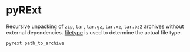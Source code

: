 # pyRExt
Recursive unpacking of `zip`, `tar`, `tar.gz`, `tar.xz`, `tar.bz2` archives without external dependencies.
[filetype](https://pypi.org/project/filetype/) is used to determine the actual file type.

`pyrext path_to_archive`
